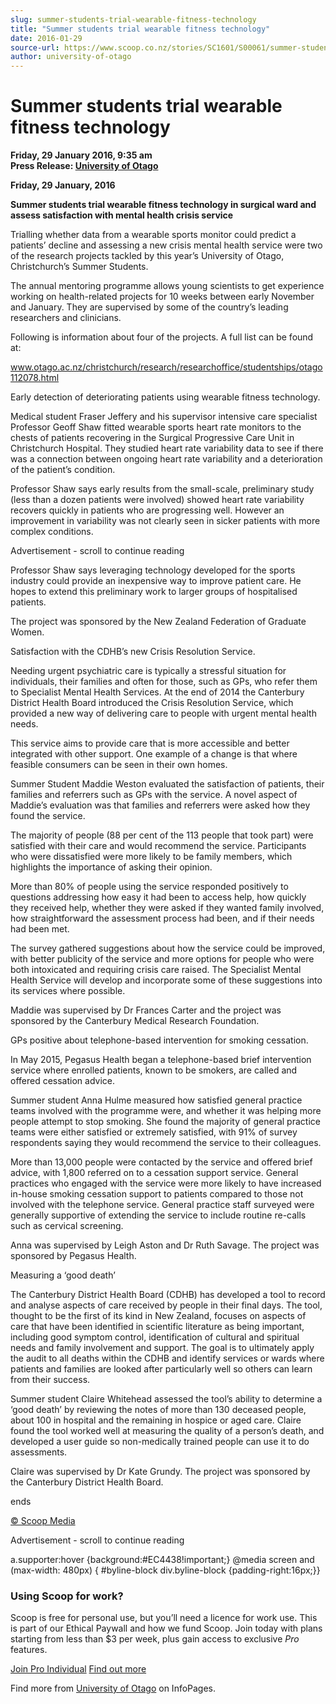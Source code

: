 ```yaml
---
slug: summer-students-trial-wearable-fitness-technology
title: "Summer students trial wearable fitness technology"
date: 2016-01-29
source-url: https://www.scoop.co.nz/stories/SC1601/S00061/summer-students-trial-wearable-fitness-technology.htm
author: university-of-otago
---
```

Summer students trial wearable fitness technology
=================================================

**Friday, 29 January 2016, 9:35 am**  
**Press Release: [University of Otago](https://info.scoop.co.nz/University_of_Otago)**

**Friday, 29 January, 2016**

**Summer students trial wearable fitness technology in surgical ward and assess satisfaction with mental health crisis service**

Trialling whether data from a wearable sports monitor could predict a patients’ decline and assessing a new crisis mental health service were two of the research projects tackled by this year’s University of Otago, Christchurch’s Summer Students.

The annual mentoring programme allows young scientists to get experience working on health-related projects for 10 weeks between early November and January. They are supervised by some of the country’s leading researchers and clinicians.

Following is information about four of the projects. A full list can be found at:

www.otago.ac.nz/christchurch/research/researchoffice/studentships/otago112078.html

Early detection of deteriorating patients using wearable fitness technology.

Medical student Fraser Jeffery and his supervisor intensive care specialist Professor Geoff Shaw fitted wearable sports heart rate monitors to the chests of patients recovering in the Surgical Progressive Care Unit in Christchurch Hospital. They studied heart rate variability data to see if there was a connection between ongoing heart rate variability and a deterioration of the patient’s condition.

Professor Shaw says early results from the small-scale, preliminary study (less than a dozen patients were involved) showed heart rate variability recovers quickly in patients who are progressing well. However an improvement in variability was not clearly seen in sicker patients with more complex conditions.

Advertisement - scroll to continue reading





Professor Shaw says leveraging technology developed for the sports industry could provide an inexpensive way to improve patient care. He hopes to extend this preliminary work to larger groups of hospitalised patients.

The project was sponsored by the New Zealand Federation of Graduate Women.

Satisfaction with the CDHB’s new Crisis Resolution Service.

Needing urgent psychiatric care is typically a stressful situation for individuals, their families and often for those, such as GPs, who refer them to Specialist Mental Health Services. At the end of 2014 the Canterbury District Health Board introduced the Crisis Resolution Service, which provided a new way of delivering care to people with urgent mental health needs.

This service aims to provide care that is more accessible and better integrated with other support. One example of a change is that where feasible consumers can be seen in their own homes.

Summer Student Maddie Weston evaluated the satisfaction of patients, their families and referrers such as GPs with the service. A novel aspect of Maddie’s evaluation was that families and referrers were asked how they found the service.

The majority of people (88 per cent of the 113 people that took part) were satisfied with their care and would recommend the service. Participants who were dissatisfied were more likely to be family members, which highlights the importance of asking their opinion.

More than 80% of people using the service responded positively to questions addressing how easy it had been to access help, how quickly they received help, whether they were asked if they wanted family involved, how straightforward the assessment process had been, and if their needs had been met.

The survey gathered suggestions about how the service could be improved, with better publicity of the service and more options for people who were both intoxicated and requiring crisis care raised. The Specialist Mental Health Service will develop and incorporate some of these suggestions into its services where possible.

Maddie was supervised by Dr Frances Carter and the project was sponsored by the Canterbury Medical Research Foundation.

GPs positive about telephone-based intervention for smoking cessation.

In May 2015, Pegasus Health began a telephone-based brief intervention service where enrolled patients, known to be smokers, are called and offered cessation advice.

Summer student Anna Hulme measured how satisfied general practice teams involved with the programme were, and whether it was helping more people attempt to stop smoking. She found the majority of general practice teams were either satisfied or extremely satisfied, with 91% of survey respondents saying they would recommend the service to their colleagues.

More than 13,000 people were contacted by the service and offered brief advice, with 1,800 referred on to a cessation support service. General practices who engaged with the service were more likely to have increased in-house smoking cessation support to patients compared to those not involved with the telephone service. General practice staff surveyed were generally supportive of extending the service to include routine re-calls such as cervical screening.

Anna was supervised by Leigh Aston and Dr Ruth Savage. The project was sponsored by Pegasus Health.

Measuring a ‘good death’

The Canterbury District Health Board (CDHB) has developed a tool to record and analyse aspects of care received by people in their final days. The tool, thought to be the first of its kind in New Zealand, focuses on aspects of care that have been identified in scientific literature as being important, including good symptom control, identification of cultural and spiritual needs and family involvement and support. The goal is to ultimately apply the audit to all deaths within the CDHB and identify services or wards where patients and families are looked after particularly well so others can learn from their success.

Summer student Claire Whitehead assessed the tool’s ability to determine a ‘good death’ by reviewing the notes of more than 130 deceased people, about 100 in hospital and the remaining in hospice or aged care. Claire found the tool worked well at measuring the quality of a person’s death, and developed a user guide so non-medically trained people can use it to do assessments.

Claire was supervised by Dr Kate Grundy. The project was sponsored by the Canterbury District Health Board.

  
ends

[© Scoop Media](http://www.scoop.co.nz/about/terms.html)  

Advertisement - scroll to continue reading



a.supporter:hover {background:#EC4438!important;} @media screen and (max-width: 480px) { #byline-block div.byline-block {padding-right:16px;}}

### Using Scoop for work?

Scoop is free for personal use, but you’ll need a licence for work use. This is part of our Ethical Paywall and how we fund Scoop. Join today with plans starting from less than $3 per week, plus gain access to exclusive _Pro_ features.  
  
[Join Pro Individual](https://pro.scoop.co.nz/Individual/?from=ProIn24) [Find out more](https://pro.scoop.co.nz/using-scoop-for-work/?from=ProIn24)

Find more from [University of Otago](https://info.scoop.co.nz/University_of_Otago) on InfoPages.
